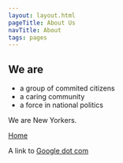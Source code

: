 ```yaml
---
layout: layout.html
pageTitle: About Us
navTitle: About
tags: pages
---
```


## We are

- a group of commited citizens
- a caring community
- a force in national politics

We are New Yorkers.

[Home](/)

A link to [Google dot com](http:google.com)
